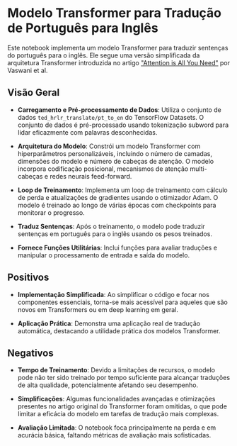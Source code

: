 # Modelo Transformer para Tradução de Português para Inglês

Este notebook implementa um modelo Transformer para traduzir sentenças do português para o inglês. Ele segue uma versão simplificada da arquitetura Transformer introduzida no artigo ["Attention is All You Need"](https://arxiv.org/abs/1706.03762) por Vaswani et al.

## Visão Geral

- **Carregamento e Pré-processamento de Dados**: Utiliza o conjunto de dados `ted_hrlr_translate/pt_to_en` do TensorFlow Datasets. O conjunto de dados é pré-processado usando tokenização subword para lidar eficazmente com palavras desconhecidas.

- **Arquitetura do Modelo**: Constrói um modelo Transformer com hiperparâmetros personalizáveis, incluindo o número de camadas, dimensões do modelo e número de cabeças de atenção. O modelo incorpora codificação posicional, mecanismos de atenção multi-cabeças e redes neurais feed-forward.

- **Loop de Treinamento**: Implementa um loop de treinamento com cálculo de perda e atualizações de gradientes usando o otimizador Adam. O modelo é treinado ao longo de várias épocas com checkpoints para monitorar o progresso.

- **Traduz Sentenças**: Após o treinamento, o modelo pode traduzir sentenças em português para o inglês usando os pesos treinados.

- **Fornece Funções Utilitárias**: Inclui funções para avaliar traduções e manipular o processamento de entrada e saída do modelo.

## Positivos

- **Implementação Simplificada**: Ao simplificar o código e focar nos componentes essenciais, torna-se mais acessível para aqueles que são novos em Transformers ou em deep learning em geral.

- **Aplicação Prática**: Demonstra uma aplicação real de tradução automática, destacando a utilidade prática dos modelos Transformer.

## Negativos

- **Tempo de Treinamento**: Devido a limitações de recursos, o modelo pode não ter sido treinado por tempo suficiente para alcançar traduções de alta qualidade, potencialmente afetando seu desempenho.

- **Simplificações**: Algumas funcionalidades avançadas e otimizações presentes no artigo original do Transformer foram omitidas, o que pode limitar a eficácia do modelo em tarefas de tradução mais complexas.

- **Avaliação Limitada**: O notebook foca principalmente na perda e em acurácia básica, faltando métricas de avaliação mais sofisticadas.
